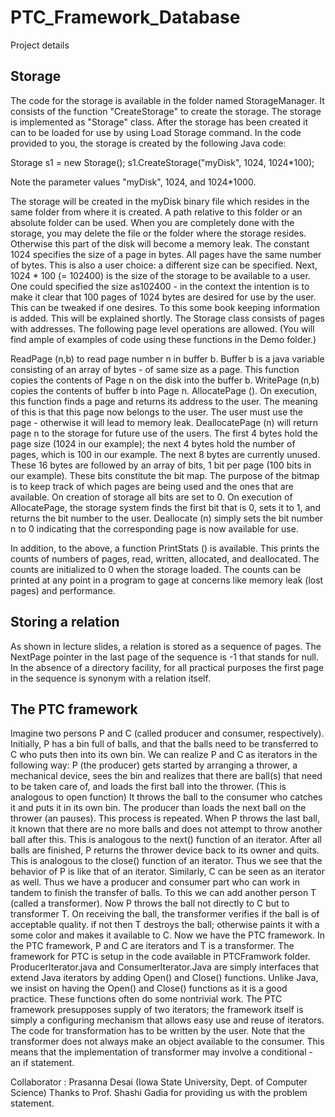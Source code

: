 # PTC_Framework_Database

Project details

Storage
------------
The code for the storage is available in the folder named StorageManager. It consists of the function "CreateStorage" to create the storage. The storage is implemented as "Storage" class. After the storage has been created it can to be loaded for use by using Load Storage command. In the code provided to you, the storage is created by the following Java code:

Storage s1 = new Storage();
s1.CreateStorage("myDisk", 1024, 1024*100);

Note the parameter values "myDisk", 1024, and 1024*1000.

The storage will be created in the myDisk binary file which resides in the same folder from where it is created. A path relative to this folder or an absolute folder can be used. When you are completely done with the storage, you may delete the file or the folder where the storage resides. Otherwise this part of the disk will become a memory leak.
The constant 1024 specifies the size of a page in bytes. All pages have the same number of bytes. This is also a user choice: a different size can be specified.
Next, 1024 * 100 (= 102400) is the size of the storage to be available to a user. One could specified the size as102400 - in the context the intention is to make it clear that 100 pages of 1024 bytes are desired for use by the user. This can be tweaked if one desires. To this some book keeping information is added. This will be explained shortly.
The Storage class consists of pages with addresses. The following page level operations are allowed. (You will find ample of examples of code using these functions in the Demo folder.)

ReadPage (n,b) to read page number n in buffer b. Buffer b is a java variable consisting of an array of bytes - of same size as a page. This function copies the contents of Page n on the disk into the buffer b.
WritePage (n,b) copies the contents of buffer b into Page n.
AllocatePage (). On execution, this function finds a page and returns its address to the user. The meaning of this is that this page now belongs to the user. The user must use the page - otherwise it will lead to memory leak.
DeallocatePage (n) will return page n to the storage for future use of the users.
The first 4 bytes hold the page size (1024 in our example); the next 4 bytes hold the number of pages, which is 100 in our example. The next 8 bytes are currently unused. These 16 bytes are followed by an array of bits, 1 bit per page (100 bits in our example). These bits constitute the bit map. The purpose of the bitmap is to keep track of which pages are being used and the ones that are available. On creation of storage all bits are set to 0. On execution of AllocatePage, the storage system finds the first bit that is 0, sets it to 1, and returns the bit number to the user. Deallocate (n) simply sets the bit number n to 0 indicating that the corresponding page is now available for use.

In addition, to the above, a function PrintStats () is available. This prints the counts of numbers of pages, read, written, allocated, and deallocated. The counts are initialized to 0 when the storage loaded. The counts can be printed at any point in a program to gage at concerns like memory leak (lost pages) and performance.

Storing a relation
--------------------
As shown in lecture slides, a relation is stored as a sequence of pages. The NextPage pointer in the last page of the sequence is -1 that stands for null. In the absence of a directory facility, for all practical purposes the first page in the sequence is synonym with a relation itself.

The PTC framework
-----------------------
Imagine two persons P and C (called producer and consumer, respectively). Initially, P has a bin full of balls, and that the balls need to be transferred to C who puts then into its own bin. We can realize P and C as iterators in the following way: P (the producer) gets started by arranging a thrower, a mechanical device, sees the bin and realizes that there are ball(s) that need to be taken care of, and loads the first ball into the thrower. (This is analogous to open function) It throws the ball to the consumer who catches it and puts it in its own bin. The producer than loads the next ball on the thrower (an pauses). This process is repeated. When P throws the last ball, it known that there are no more balls and does not attempt to throw another ball after this. This is analogous to the next() function of an iterator.
After all balls are finished, P returns the thrower device back to its owner and quits. This is analogous to the close() function of an iterator. Thus we see that the behavior of P is like that of an iterator. Similarly, C can be seen as an iterator as well. Thus we have a producer and consumer part who can work in tandem to finish the transfer of balls. To this we can add another person T (called a transformer). Now P throws the ball not directly to C but to transformer T. On receiving the ball, the transformer verifies if the ball is of acceptable quality. if not then T destroys the ball; otherwise paints it with a some color and makes it available to C.  Now we have the PTC framework. In the PTC framework, P and C are iterators and T is a transformer. The framework for PTC is setup in the code available in PTCFramwork folder. ProducerIterator.java and ConsumerIterator.Java are simply interfaces that extend Java iterators by adding Open() and Close() functions. Unlike Java, we insist on having the Open() and Close() functions as it is a good practice. These functions often  do some nontrivial work. The PTC framework presupposes supply of two iterators; the framework itself is simply a configuring mechanism that allows easy use and reuse of iterators. The code for transformation has to be written by the user. Note that the transformer does not always make an object available to the consumer. This means that the implementation of transformer may involve a conditional - an if statement.


Collaborator : Prasanna Desai (Iowa State University, Dept. of Computer Science)
Thanks to Prof. Shashi Gadia for providing us with the problem statement.
